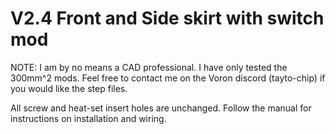 <h1>V2.4 Front and Side skirt with switch mod</h1>

NOTE: I am by no means a CAD professional. I have only tested the 300mm^2 mods. Feel free to contact me on the Voron discord (tayto-chip) if you would like the step files.

All screw and heat-set insert holes are unchanged. Follow the manual for instructions on installation and wiring.
